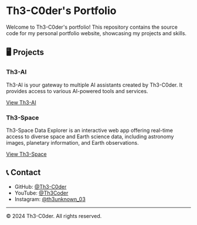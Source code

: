 # Th3-C0der's Portfolio

Welcome to Th3-C0der's portfolio! This repository contains the source code for my personal portfolio website, showcasing my projects and skills.

## 🖥️ Projects

### Th3-AI
Th3-AI is your gateway to multiple AI assistants created by Th3-C0der. It provides access to various AI-powered tools and services.

[View Th3-AI](https://th3-c0der.github.io/ai)

### Th3-Space
Th3-Space Data Explorer is an interactive web app offering real-time access to diverse space and Earth science data, including astronomy images, planetary information, and Earth observations.

[View Th3-Space](https://th3-c0der.github.io/space)

## 📞 Contact

- GitHub: [@Th3-C0der](https://github.com/Th3-C0der)
- YouTube: [@Th3Coder](https://youtube.com/@Th3Coder)
- Instagram: [@th3unknown_03](https://instagram.com/th3unknown_03)

---

© 2024 Th3-C0der. All rights reserved.
